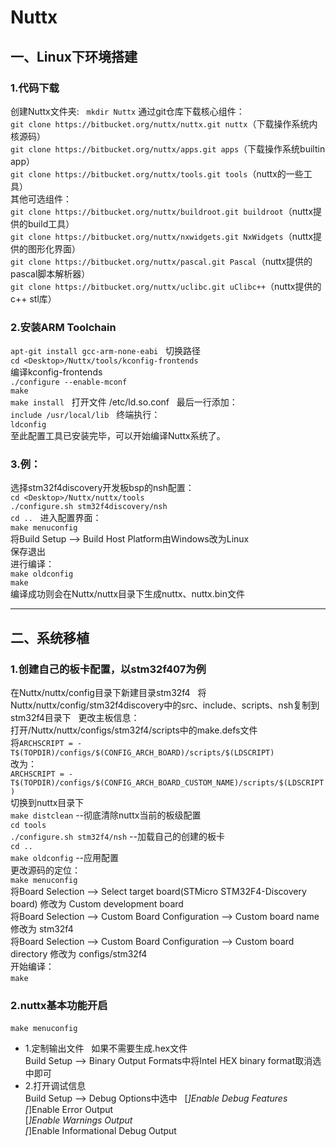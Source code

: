 # Nuttx
## 一、Linux下环境搭建  
### 1.代码下载  
创建Nuttx文件夹:  
`mkdir Nuttx`
通过git仓库下载核心组件：  
`git clone https://bitbucket.org/nuttx/nuttx.git nuttx`（下载操作系统内核源码）  
`git clone https://bitbucket.org/nuttx/apps.git apps`（下载操作系统builtin app）  
`git clone https://bitbucket.org/nuttx/tools.git tools`（nuttx的一些工具）  
其他可选组件：  
`git clone https://bitbucket.org/nuttx/buildroot.git buildroot`（nuttx提供的build工具）  
`git clone https://bitbucket.org/nuttx/nxwidgets.git NxWidgets`（nuttx提供的图形化界面）  
`git clone https://bitbucket.org/nuttx/pascal.git Pascal`（nuttx提供的pascal脚本解析器）  
`git clone https://bitbucket.org/nuttx/uclibc.git uClibc++`（nuttx提供的c++ stl库）  
### 2.安装ARM Toolchain  
`apt-git install gcc-arm-none-eabi`  
切换路径  
`cd <Desktop>/Nuttx/tools/kconfig-frontends`  
编译kconfig-frontends  
`./configure --enable-mconf`  
`make`  
`make install`  
打开文件 /etc/ld.so.conf  
最后一行添加：    
`include /usr/local/lib`  
终端执行：  
`ldconfig`  
至此配置工具已安装完毕，可以开始编译Nuttx系统了。  
### 3.例：  
选择stm32f4discovery开发板bsp的nsh配置：  
`cd <Desktop>/Nuttx/nuttx/tools`  
`./configure.sh stm32f4discovery/nsh`  
`cd ..`  
进入配置界面：  
`make menuconfig`  
将Build Setup --> Build Host Platform由Windows改为Linux  
保存退出  
进行编译：  
`make oldconfig`  
`make`  
编译成功则会在Nuttx/nuttx目录下生成nuttx、nuttx.bin文件  

---    
## 二、系统移植  
### 1.创建自己的板卡配置，以stm32f407为例  
在Nuttx/nuttx/config目录下新建目录stm32f4  
将Nuttx/nuttx/config/stm32f4discovery中的src、include、scripts、nsh复制到stm32f4目录下  
更改主板信息：  
打开/Nuttx/nuttx/configs/stm32f4/scripts中的make.defs文件  
将`ARCHSCRIPT = -T$(TOPDIR)/configs/$(CONFIG_ARCH_BOARD)/scripts/$(LDSCRIPT)`  
改为：  
`ARCHSCRIPT = -T$(TOPDIR)/configs/$(CONFIG_ARCH_BOARD_CUSTOM_NAME)/scripts/$(LDSCRIPT)`  
切换到nuttx目录下  
`make distclean`  --彻底清除nuttx当前的板级配置  
`cd tools`  
`./configure.sh stm32f4/nsh` --加载自己的创建的板卡  
`cd ..`  
`make oldconfig`  --应用配置  
更改源码的定位：  
`make menuconfig`  
将Board Selection --> Select target board(STMicro STM32F4-Discovery board) 修改为 Custom development board  
将Board Selection --> Custom Board Configuration --> Custom board name 修改为 stm32f4  
将Board Selection --> Custom Board Configuration --> Custom board directory 修改为 configs/stm32f4  
开始编译：  
`make`  
### 2.nuttx基本功能开启  
`make menuconfig`  
* 1.定制输出文件  
如果不需要生成.hex文件  
Build Setup --> Binary Output Formats中将Intel HEX binary format取消选中即可  
* 2.打开调试信息  
Build Setup --> Debug Options中选中  
[*]Enable Debug Features  
[*]Enable Error Output  
[*]Enable Warnings Output  
[*]Enable Informational Debug Output  



